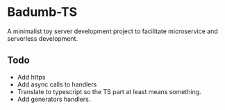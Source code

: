 # Badumb-TS
A minimalist toy server development project to facilitate 
microservice and serverless development.

## Todo

- Add https
- Add async calls to handlers
- Translate to typescript so the TS part at least means something.
- Add generators handlers.